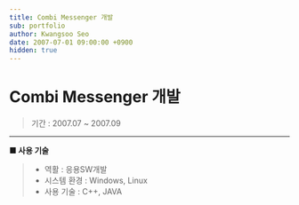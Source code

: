 ```yaml
---
title: Combi Messenger 개발
sub: portfolio
author: Kwangsoo Seo
date: 2007-07-01 09:00:00 +0900
hidden: true
---
```


# Combi Messenger 개발
> 기간 : 2007.07 ~ 2007.09

---

**■ 사용 기술**

>  * 역활 : 응용SW개발
>  * 시스템 환경 : Windows, Linux
>  * 사용 기술 : C++, JAVA

